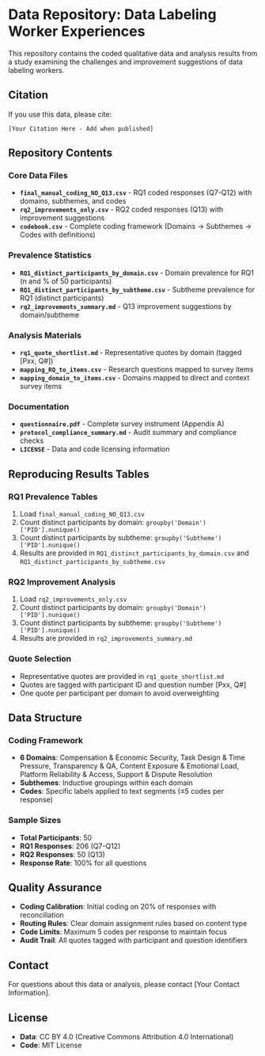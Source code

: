 # Data Repository: Data Labeling Worker Experiences

This repository contains the coded qualitative data and analysis results from a study examining the challenges and improvement suggestions of data labeling workers.

## Citation

If you use this data, please cite:

```
[Your Citation Here - Add when published]
```

## Repository Contents

### Core Data Files
- **`final_manual_coding_NO_Q13.csv`** - RQ1 coded responses (Q7-Q12) with domains, subthemes, and codes
- **`rq2_improvements_only.csv`** - RQ2 coded responses (Q13) with improvement suggestions
- **`codebook.csv`** - Complete coding framework (Domains → Subthemes → Codes with definitions)

### Prevalence Statistics
- **`RQ1_distinct_participants_by_domain.csv`** - Domain prevalence for RQ1 (n and % of 50 participants)
- **`RQ1_distinct_participants_by_subtheme.csv`** - Subtheme prevalence for RQ1 (distinct participants)
- **`rq2_improvements_summary.md`** - Q13 improvement suggestions by domain/subtheme

### Analysis Materials
- **`rq1_quote_shortlist.md`** - Representative quotes by domain (tagged [Pxx, Q#])
- **`mapping_RQ_to_items.csv`** - Research questions mapped to survey items
- **`mapping_domain_to_items.csv`** - Domains mapped to direct and context survey items

### Documentation
- **`questionnaire.pdf`** - Complete survey instrument (Appendix A)
- **`protocol_compliance_summary.md`** - Audit summary and compliance checks
- **`LICENSE`** - Data and code licensing information

## Reproducing Results Tables

### RQ1 Prevalence Tables
1. Load `final_manual_coding_NO_Q13.csv`
2. Count distinct participants by domain: `groupby('Domain')['PID'].nunique()`
3. Count distinct participants by subtheme: `groupby('Subtheme')['PID'].nunique()`
4. Results are provided in `RQ1_distinct_participants_by_domain.csv` and `RQ1_distinct_participants_by_subtheme.csv`

### RQ2 Improvement Analysis
1. Load `rq2_improvements_only.csv`
2. Count distinct participants by domain: `groupby('Domain')['PID'].nunique()`
3. Count distinct participants by subtheme: `groupby('Subtheme')['PID'].nunique()`
4. Results are provided in `rq2_improvements_summary.md`

### Quote Selection
- Representative quotes are provided in `rq1_quote_shortlist.md`
- Quotes are tagged with participant ID and question number [Pxx, Q#]
- One quote per participant per domain to avoid overweighting

## Data Structure

### Coding Framework
- **6 Domains**: Compensation & Economic Security, Task Design & Time Pressure, Transparency & QA, Content Exposure & Emotional Load, Platform Reliability & Access, Support & Dispute Resolution
- **Subthemes**: Inductive groupings within each domain
- **Codes**: Specific labels applied to text segments (≤5 codes per response)

### Sample Sizes
- **Total Participants**: 50
- **RQ1 Responses**: 206 (Q7-Q12)
- **RQ2 Responses**: 50 (Q13)
- **Response Rate**: 100% for all questions

## Quality Assurance

- **Coding Calibration**: Initial coding on 20% of responses with reconciliation
- **Routing Rules**: Clear domain assignment rules based on content type
- **Code Limits**: Maximum 5 codes per response to maintain focus
- **Audit Trail**: All quotes tagged with participant and question identifiers

## Contact

For questions about this data or analysis, please contact [Your Contact Information].

## License

- **Data**: CC BY 4.0 (Creative Commons Attribution 4.0 International)
- **Code**: MIT License

